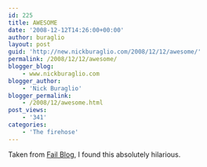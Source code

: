 ```yaml
---
id: 225
title: AWESOME
date: '2008-12-12T14:26:00+00:00'
author: buraglio
layout: post
guid: 'http://new.nickburaglio.com/2008/12/12/awesome/'
permalink: /2008/12/12/awesome/
blogger_blog:
    - www.nickburaglio.com
blogger_author:
    - 'Nick Buraglio'
blogger_permalink:
    - /2008/12/awesome.html
post_views:
    - '341'
categories:
    - 'The firehose'
---
```


Taken from [Fail Blog](http://failblog.org/2008/12/10/cult-procession-fail/), I found this absolutely hilarious.